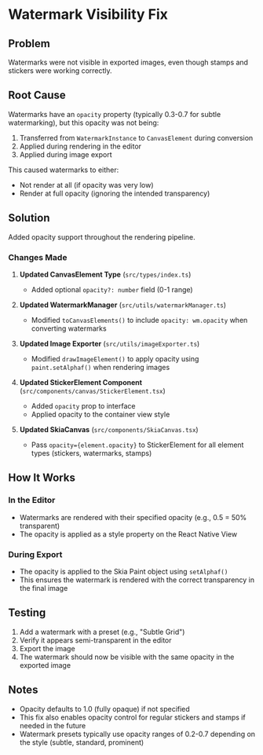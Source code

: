 # Watermark Visibility Fix

## Problem

Watermarks were not visible in exported images, even though stamps and stickers were working correctly.

## Root Cause

Watermarks have an `opacity` property (typically 0.3-0.7 for subtle watermarking), but this opacity was not being:

1. Transferred from `WatermarkInstance` to `CanvasElement` during conversion
2. Applied during rendering in the editor
3. Applied during image export

This caused watermarks to either:

- Not render at all (if opacity was very low)
- Render at full opacity (ignoring the intended transparency)

## Solution

Added opacity support throughout the rendering pipeline.

### Changes Made

1. **Updated CanvasElement Type** (`src/types/index.ts`)

   - Added optional `opacity?: number` field (0-1 range)

2. **Updated WatermarkManager** (`src/utils/watermarkManager.ts`)

   - Modified `toCanvasElements()` to include `opacity: wm.opacity` when converting watermarks

3. **Updated Image Exporter** (`src/utils/imageExporter.ts`)

   - Modified `drawImageElement()` to apply opacity using `paint.setAlphaf()` when rendering images

4. **Updated StickerElement Component** (`src/components/canvas/StickerElement.tsx`)

   - Added `opacity` prop to interface
   - Applied opacity to the container view style

5. **Updated SkiaCanvas** (`src/components/SkiaCanvas.tsx`)
   - Pass `opacity={element.opacity}` to StickerElement for all element types (stickers, watermarks, stamps)

## How It Works

### In the Editor

- Watermarks are rendered with their specified opacity (e.g., 0.5 = 50% transparent)
- The opacity is applied as a style property on the React Native View

### During Export

- The opacity is applied to the Skia Paint object using `setAlphaf()`
- This ensures the watermark is rendered with the correct transparency in the final image

## Testing

1. Add a watermark with a preset (e.g., "Subtle Grid")
2. Verify it appears semi-transparent in the editor
3. Export the image
4. The watermark should now be visible with the same opacity in the exported image

## Notes

- Opacity defaults to 1.0 (fully opaque) if not specified
- This fix also enables opacity control for regular stickers and stamps if needed in the future
- Watermark presets typically use opacity ranges of 0.2-0.7 depending on the style (subtle, standard, prominent)
